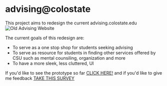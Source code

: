 # advising@colostate

This project aims to redesign the current advising.colostate.edu
![Old Advising Website](https://github.com/MatthewJMoreno/advisingwebsite/blob/master/images/advising.PNG?raw=true)

The current goals of this redesign are:
* To serve as a one stop shop for students seeking advising
* To serve as resource for students in finding other services offered by CSU such as mental counsiling, organization and more
* To have a more sleek, less cluttered, UI 

If you'd like to see the prototype so far [CLICK HERE!](https://www.figma.com/proto/nnTdaWPHHN4fPtNbLOd3O0/Advising-Website?node-id=409%3A3586&scaling=scale-down-width&page-id=201%3A3586) and if you'd like to give me feedback [TAKE THIS SURVEY](https://colostate.az1.qualtrics.com/jfe/preview/SV_4SEleh0HelZppxY?Q_CHL=preview)

